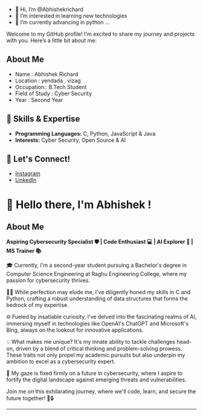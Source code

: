 - 👋 Hi, I’m @Abhishekrichard
- 👀 I’m interested in learning new technologies 
- 🌱 I’m currently advancing in python ...




Welcome to my GitHub profile! I'm excited to share my journey and projects with you. Here’s a little bit about me:

## About Me

- Name : Abhishek Richard
- Location : yendada , vizag
- Occupation:: B.Tech Student
- Field of Study : Cyber Security
- Year : Second Year

## 🌟 Skills & Expertise

- **Programming Languages:** C, Python, JavaScript & Java
- **Interests:** Cyber Security, Open Source & AI


## 💬 Let's Connect!

- [Instagram](https://www.instagram.com/___.richii.___/#)
- [LinkedIn](https://www.linkedin.com/in/richard-abhishek-ab234126a/?lipi=urn%3Ali%3Apage%3Ad_flagship3_profile_view_base%3BQHnoiuPIQUqZEVbc3rnHGA%3D%3D)

# 👋 Hello there, I'm Abhishek !

## About Me

**Aspiring Cybersecurity Specialist 🛡️ | Code Enthusiast 💻 | AI Explorer 🤖 | MS Trainer 📚**

🎓 Currently, I'm a second-year student pursuing a Bachelor's degree in Computer Science Engineering at Raghu Engineering College, where my passion for cybersecurity thrives.

👨‍💻 While perfection may elude me, I've diligently honed my skills in C and Python, crafting a robust understanding of data structures that forms the bedrock of my expertise.

🌐 Fueled by insatiable curiosity, I've delved into the fascinating realms of AI, immersing myself in technologies like OpenAI's ChatGPT and Microsoft's Bing, always on the lookout for innovative applications.

💡 What makes me unique? It's my innate ability to tackle challenges head-on, driven by a blend of critical thinking and problem-solving prowess. These traits not only propel my academic pursuits but also underpin my ambition to excel as a cybersecurity expert.

🚀 My gaze is fixed firmly on a future in cybersecurity, where I aspire to fortify the digital landscape against emerging threats and vulnerabilities.

Join me on this exhilarating journey, where we'll code, learn, and secure the future together! 💼🔒

---




